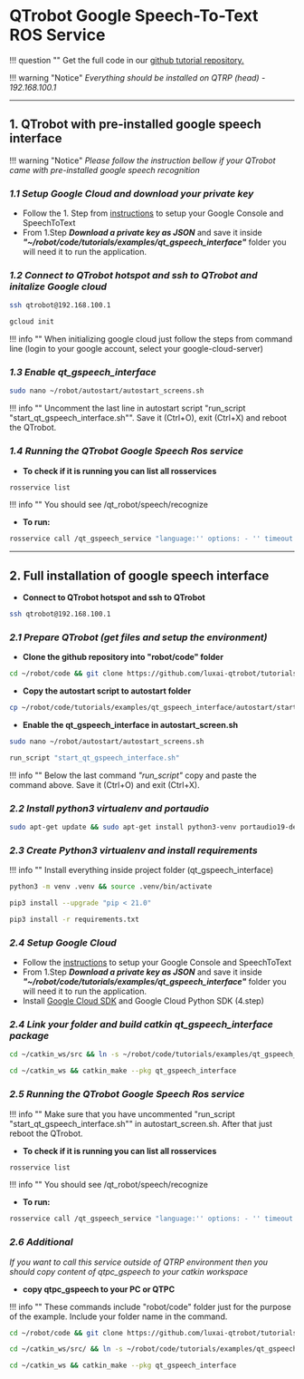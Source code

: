 # QTrobot Google Speech-To-Text ROS Service

!!! question ""
    Get the full code in our [github tutorial repository.](ttps://github.com/luxai-qtrobot/tutorials/blob/master/examples/qt_gspeech_interface/README.md)

!!! warning "Notice"
    *Everything should be installed on QTRP (head) - 192.168.100.1*

----
## **1. QTrobot with pre-installed google speech interface**

!!! warning "Notice"
    *Please follow the instruction bellow if your QTrobot came with pre-installed google speech recognition*

### ***1.1 Setup Google Cloud and download your private key***

 - Follow the 1. Step from [instructions](https://cloud.google.com/speech-to-text/docs/quickstart-client-libraries#before-you-begin) to setup your Google Console and SpeechToText
 - From 1.Step ***Download a private key as JSON*** and save it inside ***"~/robot/code/tutorials/examples/qt_gspeech_interface"*** folder you will need it to run the application.

### ***1.2 Connect to QTrobot hotspot and ssh to QTrobot and initalize Google cloud***

```bash
ssh qtrobot@192.168.100.1
```

```bash
gcloud init
```

!!! info ""
    When initializing google cloud just follow the steps from command line (login to your google account, select your google-cloud-server)

### ***1.3 Enable qt_gspeech_interface***

```bash
sudo nano ~/robot/autostart/autostart_screens.sh
```

!!! info ""
    Uncomment the last line in autostart script "run_script "start_qt_gspeech_interface.sh"". Save it (Ctrl+O), exit (Ctrl+X) and reboot the QTrobot.

### ***1.4 Running the QTrobot Google Speech Ros service***

- **To check if it is running you can list all rosservices**

```bash
rosservice list
```

!!! info ""
    You should see /qt_robot/speech/recognize

- **To run:**

```bash
rosservice call /qt_gspeech_service "language:'' options: - '' timeout:10"
```

----

## **2. Full installation of google speech interface**

-  **Connect to QTrobot hotspot and ssh to QTrobot**
```bash
ssh qtrobot@192.168.100.1
```

### ***2.1 Prepare QTrobot (get files and setup the environment)***


- **Clone the github repository into "robot/code" folder**

```bash
cd ~/robot/code && git clone https://github.com/luxai-qtrobot/tutorials.git
```


- **Copy the autostart script to autostart folder**

```bash
cp ~/robot/code/tutorials/examples/qt_gspeech_interface/autostart/start_qt_gspeech_interface.sh ~/robot/autostart
```

- **Enable the qt_gspeech_interface in autostart_screen.sh**

```bash
sudo nano ~/robot/autostart/autostart_screens.sh
```

```bash
run_script "start_qt_gspeech_interface.sh"
```

!!! info ""
    Below the last command *"run_script"* copy and paste the command above. Save it (Ctrl+O) and exit (Ctrl+X).


### ***2.2 Install python3 virtualenv and portaudio***

```bash
sudo apt-get update && sudo apt-get install python3-venv portaudio19-dev
```

### ***2.3 Create Python3 virtualenv and install requirements***

!!! info ""
    Install everything inside project folder (qt_gspeech_interface)

```bash
python3 -m venv .venv && source .venv/bin/activate
```

```bash
pip3 install --upgrade "pip < 21.0"
```

```bash
pip3 install -r requirements.txt
```



### ***2.4 Setup Google Cloud***

 - Follow the [instructions](https://cloud.google.com/speech-to-text/docs/quickstart-client-libraries) to setup your Google Console and SpeechToText
 - From 1.Step ***Download a private key as JSON*** and save it inside ***"~/robot/code/tutorials/examples/qt_gspeech_interface"*** folder you will need it to run the application.
 - Install [Google Cloud SDK](https://cloud.google.com/sdk/docs/install) and Google Cloud Python SDK (4.step)

### ***2.4 Link your folder and build catkin qt_gspeech_interface package***

```bash
cd ~/catkin_ws/src && ln -s ~/robot/code/tutorials/examples/qt_gspeech_interface .
```

```bash
cd ~/catkin_ws && catkin_make --pkg qt_gspeech_interface
```

### ***2.5 Running the QTrobot Google Speech Ros service***

!!! info ""
    Make sure that you have uncommented "run_script "start_qt_gspeech_interface.sh"" in autostart_screen.sh.
    After that just reboot the QTrobot.

- **To check if it is running you can list all rosservices**

```bash
rosservice list
```

!!! info ""
    You should see /qt_robot/speech/recognize

- **To run:**

```bash
rosservice call /qt_gspeech_service "language:'' options: - '' timeout:10"
```

### ***2.6 Additional***

*If you want to call this service outside of QTRP environment then you should copy content of qtpc_gspeech to your catkin workspace*

- **copy qtpc_gspeech to your PC or QTPC**

!!! info ""
    These commands include "robot/code" folder just for the purpose of the example. Include your folder name in the command.

```bash
cd ~/robot/code && git clone https://github.com/luxai-qtrobot/tutorials.git
```

```bash
cd ~/catkin_ws/src/ && ln -s ~/robot/code/tutorials/examples/qt_gspeech_interface/qtpc_gspeech qt_gspeech_interface
```

```bash
cd ~/catkin_ws && catkin_make --pkg qt_gspeech_interface
```
